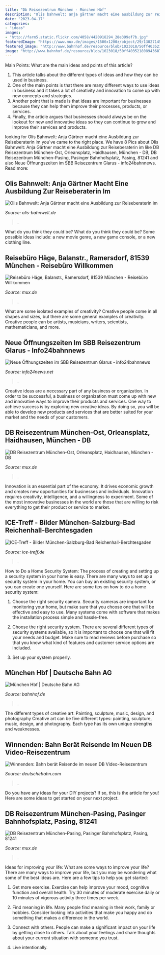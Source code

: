```yaml
---
title: "Db Reisezentrum München - München Hbf"
description: "Olis bahnwelt: anja gärtner macht eine ausbildung zur reiseberaterin im"
date: "2023-04-17"
categories:
- "ideas"
images:
- "http://farm5.static.flickr.com/4058/4420918294_28e399ef7b.jpg"
featuredImage: "https://www.mux.de/images/1500x1200z/object/29/1302714529/reisebuero-haege-balanstr-1.jpg"
featured_image: "http://www.bahnhof.de/resource/blob/1023018/50ff403521808943687ea5dba5585758/München-Hbf_locationBild-data.jpg"
image: "http://www.bahnhof.de/resource/blob/1023018/50ff403521808943687ea5dba5585758/München-Hbf_locationBild-data.jpg"
---
```



Main Points: What are the main ideas and points of this article?
1. This article talks about the different types of ideas and how they can be used in business.
2. One of the main points is that there are many different ways to use ideas in business and it takes a lot of creativity and innovation to come up with new concepts and strategies.
3. Another point that is made is that ideas are important for businesses because they can help them improve their processes, products, or services.
4. Finally, the article argues that businesses should always be on the lookout for new and innovative ideas so they can continue to grow and improve their services and products.

	

		
looking for Olis Bahnwelt: Anja Gärtner macht eine Ausbildung zur Reiseberaterin im you've came to the right place. We have 8 Pics about Olis Bahnwelt: Anja Gärtner macht eine Ausbildung zur Reiseberaterin im like DB Reisezentrum München-Ost, Orleansplatz, Haidhausen, München - DB, DB Reisezentrum München-Pasing, Pasinger Bahnhofsplatz, Pasing, 81241 and also Neue Öffnungszeiten im SBB Reisezentrum Glarus - info24bahnnews. Read more:
		
    
## Olis Bahnwelt: Anja Gärtner Macht Eine Ausbildung Zur Reiseberaterin Im

<img loading=lazy src="https://www.olis-bahnwelt.de/sites/default/files/img002_0.jpg" onerror="this.onerror=null;this.src='https://tse3.mm.bing.net/th?id=OIP.MsyBObMndGoY-cBqQ44MHwHaEJ&amp;pid=15.1';" alt="Olis Bahnwelt: Anja Gärtner macht eine Ausbildung zur Reiseberaterin im">

_Source: olis-bahnwelt.de_

>. 

	

What do you think they could be?
What do you think they could be? Some possible ideas include: a new movie genre, a new game console, or a new clothing line.

    
## Reisebüro Häge, Balanstr., Ramersdorf, 81539 München - Reisebüro Willkommen

<img loading=lazy src="https://www.mux.de/images/1500x1200z/object/29/1302714529/reisebuero-haege-balanstr-1.jpg" onerror="this.onerror=null;this.src='https://tse2.mm.bing.net/th?id=OIP.0j_lzJhiL7esa2IE4Oc2nAHaEy&amp;pid=15.1';" alt="Reisebüro Häge, Balanstr., Ramersdorf, 81539 München - Reisebüro Willkommen">

_Source: mux.de_

>. 

	

What are some isolated examples of creativity?
Creative people come in all shapes and sizes, but there are some general examples of creativity. Creative people can be artists, musicians, writers, scientists, mathematicians, and more.

    
## Neue Öffnungszeiten Im SBB Reisezentrum Glarus - Info24bahnnews

<img loading=lazy src="https://image.jimcdn.com/app/cms/image/transf/dimension=1920x1024:format=jpg/path/s818278d0e3dbbbe6/image/i8d26fa54b6c9e3e5/version/1473924070/image.jpg" onerror="this.onerror=null;this.src='https://tse2.mm.bing.net/th?id=OIP.XnDvXpPYnCRaZvvTIlvi9gHaFj&amp;pid=15.1';" alt="Neue Öffnungszeiten im SBB Reisezentrum Glarus - info24bahnnews">

_Source: info24news.net_

>. 

	

Creative ideas are a necessary part of any business or organization. In order to be successful, a business or organization must come up with new and innovative ways to improve their products and services. One way to achieve success is by exploring new creative ideas. By doing so, you will be able to develop new products and services that are better suited for your market and the needs of your customers.

    
## DB Reisezentrum München-Ost, Orleansplatz, Haidhausen, München - DB

<img loading=lazy src="https://mux.de/images/1500x1200z/object/54/1211486854/db-reisecenter-muenchen-ost-1.JPG" onerror="this.onerror=null;this.src='https://tse4.mm.bing.net/th?id=OIP.dWVWTUVOXE6HAjv9ITHwtAHaFj&amp;pid=15.1';" alt="DB Reisezentrum München-Ost, Orleansplatz, Haidhausen, München - DB">

_Source: mux.de_

>. 

	

Innovation is an essential part of the economy. It drives economic growth and creates new opportunities for businesses and individuals. Innovation requires creativity, intelligence, and a willingness to experiment. Some of the most innovative businesses in the world are those that are willing to risk everything to get their product or service to market.

    
## ICE-Treff - Bilder München-Salzburg-Bad Reichenhall-Berchtesgaden

<img loading=lazy src="http://farm5.static.flickr.com/4058/4420918294_28e399ef7b.jpg" onerror="this.onerror=null;this.src='https://tse4.mm.bing.net/th?id=OIP.1SX1sBVPAhL4molY8YhhVgHaFj&amp;pid=15.1';" alt="ICE-Treff - Bilder München-Salzburg-Bad Reichenhall-Berchtesgaden">

_Source: ice-treff.de_

>. 

	

How to Do a Home Security System: The process of creating and setting up a security system in your home is easy.
There are many ways to set up a security system in your home. You can buy an existing security system, or you can create one yourself. Here are some tips on how to do a home security system:
1. Choose the right security camera. Security cameras are important for monitoring your home, but make sure that you choose one that will be effective and easy to use. Many systems come with software that makes the installation process simple and hassle-free.

2. Choose the right security system. There are several different types of security systems available, so it is important to choose one that will fit your needs and budget. Make sure to read reviews before purchase so that you know what kind of features and customer service options are included.

3. Set up your system properly.

    
## München Hbf | Deutsche Bahn AG

<img loading=lazy src="http://www.bahnhof.de/resource/blob/1023018/50ff403521808943687ea5dba5585758/München-Hbf_locationBild-data.jpg" onerror="this.onerror=null;this.src='https://tse2.mm.bing.net/th?id=OIP.-U4dL46fmzQfsvALjHEpugHaFO&amp;pid=15.1';" alt="München Hbf | Deutsche Bahn AG">

_Source: bahnhof.de_

>. 

	

The different types of creative art: Painting, sculpture, music, design, and photography
Creative art can be five different types: painting, sculpture, music, design, and photography. Each type has its own unique strengths and weaknesses.

    
## Winnenden: Bahn Berät Reisende Im Neuen DB Video-Reisezentrum

<img loading=lazy src="https://www.deutschebahn.com/resource/blob/6213470/a2b7d7a26c4af2fd3f26d1f5528c9be0/Video-Reisezentrum-Winnenden-data.jpg" onerror="this.onerror=null;this.src='https://tse4.mm.bing.net/th?id=OIP._SDexjDPH_5XlDxxc030vAHaGl&amp;pid=15.1';" alt="Winnenden: Bahn berät Reisende im neuen DB Video-Reisezentrum">

_Source: deutschebahn.com_

>. 

	

Do you have any ideas for your DIY projects? If so, this is the article for you! Here are some ideas to get started on your next project.

    
## DB Reisezentrum München-Pasing, Pasinger Bahnhofsplatz, Pasing, 81241

<img loading=lazy src="https://www.mux.de/images/1500x1200z/object/00/1574153400/db-reisezentrum-muenchen-pasing-1.jpg" onerror="this.onerror=null;this.src='https://tse4.mm.bing.net/th?id=OIP.uu6HrFyFQCqTAqJUdcppNwHaEK&amp;pid=15.1';" alt="DB Reisezentrum München-Pasing, Pasinger Bahnhofsplatz, Pasing, 81241">

_Source: mux.de_

>. 

	

Ideas for improving your life: What are some ways to improve your life?
There are many ways to improve your life, but you may be wondering what some of the best ideas are. Here are a few tips to help you get started:
1. Get more exercise. Exercise can help improve your mood, cognitive function and overall health. Try 30 minutes of moderate exercise daily or 10 minutes of vigorous activity three times per week.

2. Find meaning in life. Many people find meaning in their work, family or hobbies. Consider looking into activities that make you happy and do something that makes a difference in the world.

3. Connect with others. People can make a significant impact on your life by getting close to others. Talk about your feelings and share thoughts about your current situation with someone you trust.

4. Live intentionally.


